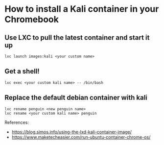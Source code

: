 # How to install a Kali container in your Chromebook

## Use LXC to pull the latest container and start it up
```
lxc launch images:kali <your custom name>
```

## Get a shell!

```
lxc exec <your custom kali name> -- /bin/bash
```

## Replace the default debian container with kali
```
lxc rename penguin <new penguin name>
lxc rename <your custom kali name> penguin
```


References:

* https://blog.simos.info/using-the-lxd-kali-container-image/
* https://www.maketecheasier.com/run-ubuntu-container-chrome-os/
